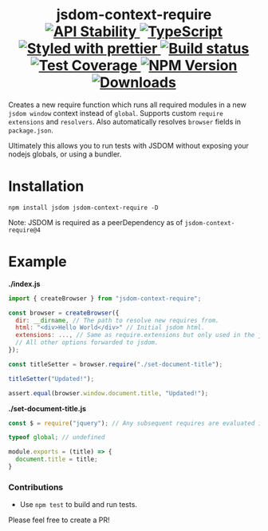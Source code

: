 <h1 align="center">
  <!-- Logo -->
  jsdom-context-require
  <br/>

  <!-- Stability -->
  <a href="https://nodejs.org/api/documentation.html#documentation_stability_index">
    <img src="https://img.shields.io/badge/stability-stable-brightgreen.svg" alt="API Stability"/>
  </a>
  <!-- TypeScript -->
  <a href="http://typescriptlang.org">
    <img src="https://img.shields.io/badge/%3C%2F%3E-typescript-blue.svg" alt="TypeScript"/>
  </a>
  <!-- Prettier -->
  <a href="https://github.com/prettier/prettier">
    <img src="https://img.shields.io/badge/styled_with-prettier-ff69b4.svg" alt="Styled with prettier"/>
  </a>
  <!-- Travis build -->
  <a href="https://travis-ci.org/mlrawlings/jsdom-context-require">
  <img src="https://img.shields.io/travis/mlrawlings/jsdom-context-require.svg" alt="Build status"/>
  </a>
  <!-- Coveralls coverage -->
  <a href="https://coveralls.io/github/mlrawlings/jsdom-context-require">
    <img src="https://img.shields.io/coveralls/mlrawlings/jsdom-context-require.svg" alt="Test Coverage"/>
  </a>
  <!-- NPM version -->
  <a href="https://npmjs.org/package/jsdom-context-require">
    <img src="https://img.shields.io/npm/v/jsdom-context-require.svg" alt="NPM Version"/>
  </a>
  <!-- Downloads -->
  <a href="https://npmjs.org/package/jsdom-context-require">
    <img src="https://img.shields.io/npm/dm/jsdom-context-require.svg" alt="Downloads"/>
  </a>
</h1>

Creates a new require function which runs all required modules in a new `jsdom window` context instead of `global`.
Supports custom `require extensions` and `resolvers`. Also automatically resolves `browser` fields in `package.json`.

Ultimately this allows you to run tests with JSDOM without exposing your nodejs globals, or using a bundler.

# Installation

```console
npm install jsdom jsdom-context-require -D
```

Note: JSDOM is required as a peerDependency as of `jsdom-context-require@4`

# Example

**./index.js**
```javascript
import { createBrowser } from "jsdom-context-require";

const browser = createBrowser({
  dir: __dirname, // The path to resolve new requires from.
  html: "<div>Hello World</div>" // Initial jsdom html.
  extensions: ..., // Same as require.extensions but only used in the jsdom context.
  // All other options forwarded to jsdom.
});

const titleSetter = browser.require("./set-document-title");

titleSetter("Updated!");

assert.equal(browser.window.document.title, "Updated!");
```

**./set-document-title.js**
```js
const $ = require("jquery"); // Any subsequent requires are evaluated in the jsdom window as well.

typeof global; // undefined

module.exports = (title) => {
  document.title = title;
}
```

### Contributions

* Use `npm test` to build and run tests.

Please feel free to create a PR!
